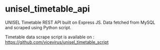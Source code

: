 # unisel_timetable_api

UNISEL Timetable REST API built on Express JS. Data fetched from MySQL and scraped using Python script.


Timetable data scrape script is available on : https://github.com/vicevirus/unisel_timetable_script
